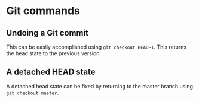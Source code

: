 # Git commands
## Undoing a Git commit
This can be easily accomplished using `git checkout HEAD~1`. This returns the head state to the previous version. 

## A detached HEAD state
A detached head state can be fixed by returning to the master branch using `git checkout master`. 
